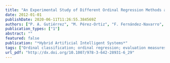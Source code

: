 ```yaml
---
title: "An Experimental Study of Different Ordinal Regression Methods and Measures"
date: 2012-01-01
publishDate: 2020-06-11T11:26:55.384569Z
authors: ["P. A. Gutiérrez", "M. Pérez-Ortiz", "F. Fernández-Navarro", "J. Sánchez-Monedero", "C. Hervás-Martínez"]
publication_types: ["1"]
abstract: ""
featured: false
publication: "*Hybrid Artificial Intelligent Systems*"
tags: ["Ordinal classification; ordinal regression; evaluation measures; accuracy; support vector machines; threshold models; ordinal logistic regression"]
url_pdf: "http://dx.doi.org/10.1007/978-3-642-28931-6_29"
---
```


